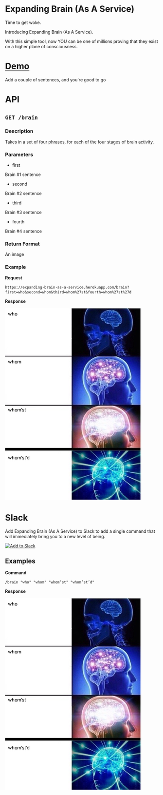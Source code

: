# Expanding Brain (As A Service)

Time to get woke.

Introducing Expanding Brain (As A Service).

With this simple tool, now YOU can be one of millions proving that they exist on a higher plane of consciousness.

# [Demo](http://salockhart.github.io/expanding-brain-as-a-service/)

Add a couple of sentences, and you're good to go

# API

## `GET /brain`

### Description
Takes in a set of four phrases, for each of the four stages of brain activity.

### Parameters
* first

Brain #1 sentence

* second

Brain #2 sentence

* third

Brain #3 sentence

* fourth

Brain #4 sentence

### Return Format
An image

### Example
**Request**
    
    https://expanding-brain-as-a-service.herokuapp.com/brain?first=who&second=whom&third=whom%27st&fourth=whom%27st%27d

**Response**

![Expanding Brain](docs/img/example.jpg)

# Slack

Add Expanding Brain (As A Service) to Slack to add a single command that will immediately bring you to a new level of being.

<a href="https://slack.com/oauth/authorize?&client_id=11167364134.205968072726&scope=commands"><img alt="Add to Slack" height="40" width="139" src="https://platform.slack-edge.com/img/add_to_slack.png" srcset="https://platform.slack-edge.com/img/add_to_slack.png 1x, https://platform.slack-edge.com/img/add_to_slack@2x.png 2x" /></a>

<!--[See it in the App Directory](https://slack.com/apps/A4VJNNV3P-clap-as-a-service)-->

## Examples

**Command**

    /brain "who" "whom" "whom’st" "whom’st’d"

**Response**

![Expanding Brain](docs/img/example.jpg)

